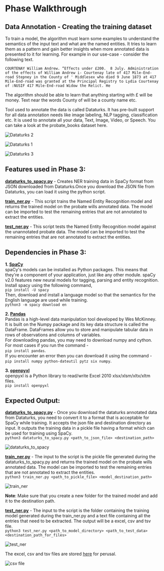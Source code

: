# Phase Walkthrough

## Data Annotation - Creating the training dataset
To train a model, the algorithm must learn some examples to understand the semantics of the input text and what are the named entities. It tries to learn them as a pattern and gain better insights when more annotated data is presented to it for learning. For example in our use-case - consider the following text.

```
COURTENAY William Andrew. “Effects under £200.  8 July. Administration of the effects of William Andrew i- Courtenay late of 417 Mile-End-road Stepney in the County of ' Middlesex who died 9 June 1873 at 417 Mile-End-road was granted at the Principal Registry to Lydia Courtenay of :NUSIF 417 Mile-End-road Widow the Relict. He
```

The algorithm should be able to learn that anything starting with £ will be money. Text near the words County of will be a county name etc.

Tool used to annotate the data is called Dataturks. It has pre-built support for all data annotation needs like image labeling, NLP tagging, classification etc. It is used to annotate all your data, Text, Image, Video, or Speech. You can take a look at the probate_books dataset here.

![Dataturks 2](https://i.imgur.com/ELI7D8o.png)

![Dataturks 1](https://i.imgur.com/BDgzWE1.png)

![Dataturks 3](https://i.imgur.com/flYk13p.png)


## Features used in Phase 3:
**[dataturks_to_spacy.py](../NER/dataturks_to_spacy.py)** - Creates NER training data in SpaCy format from JSON downloaded from Dataturks.Once you download the JSON file from Dataturks, you can load it using the python script.  

**[train_ner.py](../NER/train_ner.py)** - This script trains the Named Entity Recognition model and returns the trained model on the probate wills annotated data. The model can be imported to test the remaining entries that are not annotated to extract the entities.  

**[test_ner.py](../NER/test_ner.py)** - This script tests the Named Entity Recognition model against the unannotated probate data. The model can be imported to test the remaining entries that are not annotated to extract the entities.  

## Dependencies in Phase 3:
**1. [SpaCy](https://spacy.io/usage/models)**  
spaCy's models can be installed as Python packages. This means that they're a component of your application, just like any other module. spaCy v2.0 features new neural models for tagging, parsing and entity recognition.
Install spacy using the following command,  
	`pip install -U spacy`  
Then, download and install a language model so that the semantics for the English language are used while training.  
     `python3 -m spacy download en`

**2. [Pandas](https://pandas.pydata.org/)**  
Pandas is a high-level data manipulation tool developed by Wes McKinney. It is built on the Numpy package and its key data structure is called the DataFrame. DataFrames allow you to store and manipulate tabular data in rows of observations and columns of variables.  
For downloading pandas, you may need to download numpy and cython. For most cases if you run the command -  
`pip install pandas`.  
If you encounter an error then you can download it using the command -  
`pip install numpy python-dateutil pytz six numpy`.


**3. [openpyxl](https://openpyxl.readthedocs.io/en/stable/)**  
openpyxl is a Python library to read/write Excel 2010 xlsx/xlsm/xltx/xltm files.  
`pip install openpyxl`


## Expected Output:
**[dataturks_to_spacy.py](../NER/dataturks_to_spacy.py)** - Once you download the dataturks annotated data from Dataturks, you need to convert it to a format that is acceptable for SpaCy while training. It accepts the json file and destination directory as input. It outputs the training data in a pickle file having a format which can be used for training using SpaCy.  
`python3 dataturks_to_spacy.py <path_to_json_file> <destination_path>`

![dataturks_to_spacy](https://i.imgur.com/mpjsCPR.png)

**[train_ner.py](../NER/train_ner.py)** - The input to the script is the pickle file generated during the dataturks_to_spacy.py and returns the trained model on the probate wills annotated data. The model can be imported to test the remaining entries that are not annotated to extract the entities.  
	`python3 train_ner.py <path_to_pickle_file> <model_destination_path>`

![train_ner](https://i.imgur.com/bnh3pUs.png)

**Note**: Make sure that you create a new folder for the trained model and add it to the destination path.

**[test_ner.py](../NER/test_ner.py)** - The input to the script is the folder containing the training model generated during the train_ner.py and a text file containing all the entries that need to be extracted. The output will be a excel, csv and tsv file.  
`python3 test_ner.py <path_to_model_directory> <path_to_test_data> <destination_path_for_files>`

![test_ner](https://i.imgur.com/mvJDrhO.png)

The excel, csv and tsv files are stored [here](https://github.com/FreeUKGen/ProbateParsing/tree/master/Inference_Data) for perusal.

![csv file](https://i.imgur.com/YQ6pIgr.png)
